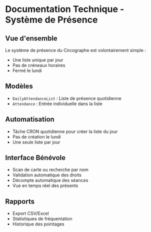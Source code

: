 # Documentation Technique - Système de Présence

## Vue d'ensemble
Le système de présence du Circographe est volontairement simple :
- Une liste unique par jour
- Pas de créneaux horaires
- Fermé le lundi

## Modèles
- `DailyAttendanceList` : Liste de présence quotidienne
- `Attendance` : Entrée individuelle dans la liste

## Automatisation
- Tâche CRON quotidienne pour créer la liste du jour
- Pas de création le lundi
- Une seule liste par jour

## Interface Bénévole
- Scan de carte ou recherche par nom
- Validation automatique des droits
- Décompte automatique des séances
- Vue en temps réel des présents

## Rapports
- Export CSV/Excel
- Statistiques de fréquentation
- Historique des pointages 